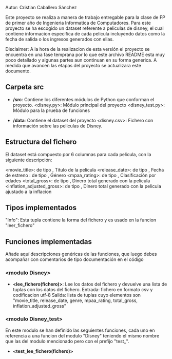 Autor: Cristian Caballero Sánchez

Este proyecto se realiza a manera de trabajo entregable para la clase de FP de primer año de Ingenieria Informatica de Computadores.
Para este proyecto se ha escogido un dataset referente a peliculas de disney, el cual contiene informacion especifica de cada pelicula
incluyendo datos como la fecha de salida o los ingresos generados con ellas.

Disclaimer: A la hora de la realizacion de esta versión el proyecto se encuentra en una fase temprana por lo que este archivo README esta muy poco detallado y algunas partes aun continuan en su forma generica. A medida que avancen las etapas del proyecto se actualizara este documento.
## Carpeta src

* **/src**: Contiene los diferentes módulos de Python que conforman el proyecto.
  <disney.py>: Módulo principal del proyecto
  <disney_test.py>: Módulo para la prueba de funciones

* **/data**: Contiene el dataset del proyecto
    <disney.csv>: Fichero con información sobre las peliculas de Disney.
    
## Estructura del fichero

El dataset está compuesto por 6 columnas para cada pelicula, con la siguiente descripción:

<movie_title>: de tipo <str>, Titulo de la pelicula
<release_date>: de tipo <str>, Fecha de estreno
<genre>: de tipo <str>, Género
<mpaa_rating>: de tipo <str>, Clasificación por edades
<total_gross>: de tipo <int>, Dinero total generado con la pelicula
<inflation_adjusted_gross>: de tipo <int>, Dinero total generado con la pelicula ajustado a la inflacion

## Tipos implementados

"Info": Esta tupla contiene la forma del fichero y es usado en la funcion "leer_fichero"
## Funciones implementadas
Añade aquí descripciones genéricas de las funciones, que luego debes acompañar con comentarios de tipo documentación en el código

### \<modulo Disney\>

* **<lee_fichero(fichero)>**: Lee los datos del fichero y devuelve una lista de tuplas con los datos del fichero.
Entrada: fichero en formato csv y codificacion utf-8
Salida: lista de tuplas cuyo elementos son "movie_title, release_date, genre, mpaa_rating, total_gross, inflation_adjusted_gross"


### \<modulo Disney_test\>
En este modulo se han definido las seguientes funciones, cada uno en referencia a una funcion del modulo "Disney" teniendo el mismo nombre
que las del modulo mencionado pero con el prefijo "test_".
* **<test_lee_fichero(fichero)>**
 